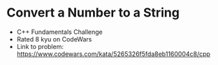 # Convert a Number to a String

* C++ Fundamentals Challenge
* Rated 8 kyu on CodeWars
* Link to problem: https://www.codewars.com/kata/5265326f5fda8eb1160004c8/cpp